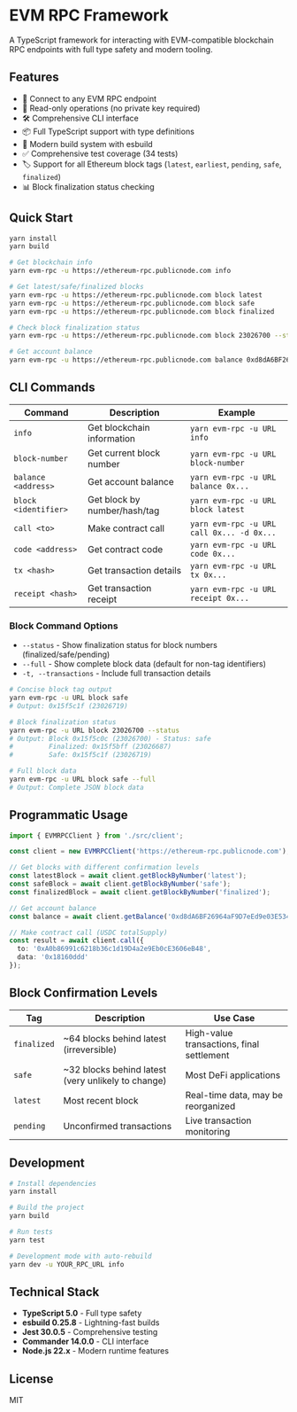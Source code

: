 # EVM RPC Framework

A TypeScript framework for interacting with EVM-compatible blockchain RPC endpoints with full type safety and modern tooling.

## Features

- 🔗 Connect to any EVM RPC endpoint
- 📖 Read-only operations (no private key required)
- 🛠 Comprehensive CLI interface
- 📦 Full TypeScript support with type definitions
- 🚀 Modern build system with esbuild
- ✅ Comprehensive test coverage (34 tests)
- 🏷️ Support for all Ethereum block tags (`latest`, `earliest`, `pending`, `safe`, `finalized`)
- 📊 Block finalization status checking

## Quick Start

```bash
yarn install
yarn build

# Get blockchain info
yarn evm-rpc -u https://ethereum-rpc.publicnode.com info

# Get latest/safe/finalized blocks
yarn evm-rpc -u https://ethereum-rpc.publicnode.com block latest
yarn evm-rpc -u https://ethereum-rpc.publicnode.com block safe
yarn evm-rpc -u https://ethereum-rpc.publicnode.com block finalized

# Check block finalization status
yarn evm-rpc -u https://ethereum-rpc.publicnode.com block 23026700 --status

# Get account balance
yarn evm-rpc -u https://ethereum-rpc.publicnode.com balance 0xd8dA6BF26964aF9D7eEd9e03E53415D37aA96045
```

## CLI Commands

| Command | Description | Example |
|---------|-------------|---------|
| `info` | Get blockchain information | `yarn evm-rpc -u URL info` |
| `block-number` | Get current block number | `yarn evm-rpc -u URL block-number` |
| `balance <address>` | Get account balance | `yarn evm-rpc -u URL balance 0x...` |
| `block <identifier>` | Get block by number/hash/tag | `yarn evm-rpc -u URL block latest` |
| `call <to>` | Make contract call | `yarn evm-rpc -u URL call 0x... -d 0x...` |
| `code <address>` | Get contract code | `yarn evm-rpc -u URL code 0x...` |
| `tx <hash>` | Get transaction details | `yarn evm-rpc -u URL tx 0x...` |
| `receipt <hash>` | Get transaction receipt | `yarn evm-rpc -u URL receipt 0x...` |

### Block Command Options

- `--status` - Show finalization status for block numbers (finalized/safe/pending)
- `--full` - Show complete block data (default for non-tag identifiers)
- `-t, --transactions` - Include full transaction details

```bash
# Concise block tag output
yarn evm-rpc -u URL block safe
# Output: 0x15f5c1f (23026719)

# Block finalization status
yarn evm-rpc -u URL block 23026700 --status
# Output: Block 0x15f5c0c (23026700) - Status: safe
#         Finalized: 0x15f5bff (23026687)
#         Safe: 0x15f5c1f (23026719)

# Full block data
yarn evm-rpc -u URL block safe --full
# Output: Complete JSON block data
```

## Programmatic Usage

```typescript
import { EVMRPCClient } from './src/client';

const client = new EVMRPCClient('https://ethereum-rpc.publicnode.com');

// Get blocks with different confirmation levels
const latestBlock = await client.getBlockByNumber('latest');
const safeBlock = await client.getBlockByNumber('safe');
const finalizedBlock = await client.getBlockByNumber('finalized');

// Get account balance
const balance = await client.getBalance('0xd8dA6BF26964aF9D7eEd9e03E53415D37aA96045');

// Make contract call (USDC totalSupply)
const result = await client.call({
  to: '0xA0b86991c6218b36c1d19D4a2e9Eb0cE3606eB48',
  data: '0x18160ddd'
});
```

## Block Confirmation Levels

| Tag | Description | Use Case |
|-----|-------------|----------|
| `finalized` | ~64 blocks behind latest (irreversible) | High-value transactions, final settlement |
| `safe` | ~32 blocks behind latest (very unlikely to change) | Most DeFi applications |
| `latest` | Most recent block | Real-time data, may be reorganized |
| `pending` | Unconfirmed transactions | Live transaction monitoring |

## Development

```bash
# Install dependencies
yarn install

# Build the project
yarn build

# Run tests
yarn test

# Development mode with auto-rebuild
yarn dev -u YOUR_RPC_URL info
```

## Technical Stack

- **TypeScript 5.0** - Full type safety
- **esbuild 0.25.8** - Lightning-fast builds  
- **Jest 30.0.5** - Comprehensive testing
- **Commander 14.0.0** - CLI interface
- **Node.js 22.x** - Modern runtime features

## License

MIT
